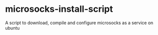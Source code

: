 # microsocks-install-script
A script to download, compile and configure microsocks as a service on ubuntu
